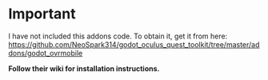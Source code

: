 # Important
I have not included this addons code. To obtain it, get it from here: https://github.com/NeoSpark314/godot_oculus_quest_toolkit/tree/master/addons/godot_ovrmobile

**Follow their wiki for installation instructions.**
